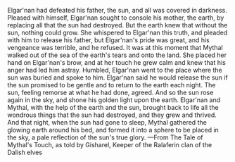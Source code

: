 Elgar'nan had defeated his father, the sun, and all was covered in darkness. Pleased with himself, Elgar'nan sought to console his mother, the earth, by replacing all that the sun had destroyed. But the earth knew that without the sun, nothing could grow. She whispered to Elgar'nan this truth, and pleaded with him to release his father, but Elgar'nan's pride was great, and his vengeance was terrible, and he refused.
It was at this moment that Mythal walked out of the sea of the earth's tears and onto the land. She placed her hand on Elgar'nan's brow, and at her touch he grew calm and knew that his anger had led him astray. Humbled, Elgar'nan went to the place where the sun was buried and spoke to him. Elgar'nan said he would release the sun if the sun promised to be gentle and to return to the earth each night. The sun, feeling remorse at what he had done, agreed.
And so the sun rose again in the sky, and shone his golden light upon the earth. Elgar'nan and Mythal, with the help of the earth and the sun, brought back to life all the wondrous things that the sun had destroyed, and they grew and thrived. And that night, when the sun had gone to sleep, Mythal gathered the glowing earth around his bed, and formed it into a sphere to be placed in the sky, a pale reflection of the sun's true glory.
—From The Tale of Mythal's Touch, as told by Gisharel, Keeper of the Ralaferin clan of the Dalish elves